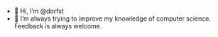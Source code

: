 - 👋 Hi, I’m @dorfst
- 👀 I’m always trying to improve my knowledge of computer science. Feedback is always welcome.

<!---
the-password-is-password/the-password-is-password is a ✨ special ✨ repository because its `README.md` (this file) appears on your GitHub profile.
You can click the Preview link to take a look at your changes.
--->
